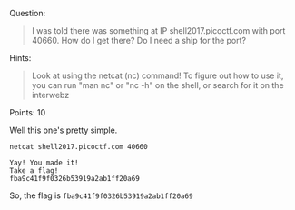 Question:
>I was told there was something at IP shell2017.picoctf.com with port 40660. How do I get there? Do I need a ship for the port?

Hints:
>Look at using the netcat (nc) command!
>To figure out how to use it, you can run "man nc" or "nc -h" on the shell, or search for it on the interwebz

Points: 10

Well this one's pretty simple. 

`netcat shell2017.picoctf.com 40660`

```
Yay! You made it!                                           
Take a flag!                                                
fba9c41f9f0326b53919a2ab1ff20a69
```

So, the flag is `fba9c41f9f0326b53919a2ab1ff20a69`
